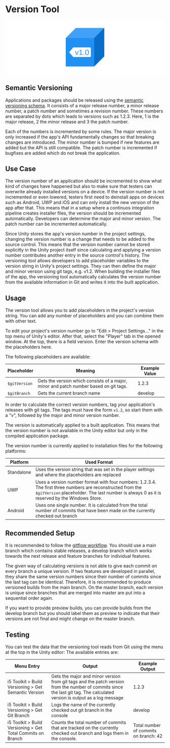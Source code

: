 # Version Tool

![Version Tool](../resources/Logos/Version-Tool.svg)

## Semantic Versioning

Applications and packages should be released using the [semantic versioning schema](https://semver.org/).
It consists of a major release number, a minor release number, a patch number and sometimes a revision number.
These numbers are separated by dots which leads to versions such as 1.2.3.
Here, 1 is the major release, 2 the minor release and 3 the patch number.

Each of the numbers is incremented by some rules. The major version is only increased if the app's API fundamentally changes so that breaking changes are introduced.
The minor number is bumped if new features are added but the API is still compatible.
The patch number is incremented if bugfixes are added which do not break the application.

## Use Case

The version number of an application should be incremented to show what kind of changes have happened but also to make sure that testers can overwrite already installed versions on a device.
If the version number is not incremented or even lowered, testers first need to deinstall apps on devices such as Android, UWP and iOS and can only install the new version of the app after that.
This means that in a setup where a continuos integration pipeline creates installer files, the version should be incremented automatically.
Developers can determine the major and minor version.
The patch number can be incremented automatically.

Since Unity stores the app's version number in the project settings, changing the version number is a change that needs to be added to the source control.
This means that the version number cannot be stored explicitly in the Unity project itself since calculating and applying a version number contributes another entry in the source control's history.
The versioning tool allows developers to add placeholder variables to the version string in Unity's project settings.
They can then define the major and minor version using git tags, e.g. v1.2.
When building the installer files of the app, the versioning tool automatically calculates the version number from the available information in Git and writes it into the built application.

## Usage

The version tool allows you to add placeholders in the project's version string.
You can add any number of placeholders and you can combine them with other text.

To edit your project's version number go to "Edit > Project Settings..." in the top menu of Unity's editor.
After that, select the "Player" tab in the opened window.
At the top, there is a field version.
Enter the version schema with the placeholders here.

The following placeholders are available:

| Placeholder | Meaning | Example Value |
| --- | --- | --- |
| `$gitVersion` | Gets the version which consists of a major, minor and patch number based on git tags. | 1.2.3 |
| `$gitBranch` | Gets the current branch name | develop |

In order to calculate the correct version numbers, tag your application's releases with git tags.
The tags must have the form `v1.2`, so start them with a "v", followed by the major and minor version number.

The version is automatically applied to a built application.
This means that the version number is not available in the Unity editor but only in the compiled application package.

The version number is currently applied to installation files for the following platforms:

| Platform | Used Format |
| --- | --- |
| Standalone | Uses the version string that was set in the player settings and where the placeholders are replaced |
| UWP | Uses a version number format with four numbers: 1.2.3.4. The first three numbers are reconstructed from the `$gitVersion` placeholder. The last number is always 0 as it is reserved by the Windows Store. |
| Android | Uses one single number. It is calculated from the total number of commits that have been made on the currently checked out branch |

## Recommended Setup

It is recommended to follow the [gitflow workflow](https://www.atlassian.com/de/git/tutorials/comparing-workflows/gitflow-workflow).
You should use a main branch which contains stable releases, a develop branch which works towards the next release and feature branches for individual features.

The given way of calculating versions is not able to give each commit on every branch a unique version.
If two features are developed in parallel, they share the same version numbers since their number of commits since the last tag can be identical.
Therefore, it is recommended to produce versioned builds from the main branch.
On the master branch, each version is unique since branches that are merged into master are put into a sequential order again.

If you want to provide preview builds, you can provide builds from the develop branch but you should label them as preview to indicate that their versions are not final and might change on the master branch.

## Testing
You can test the data that the versioning tool reads from Git using the menu at the top in the Unity editor:
The available entries are:

| Menu Entry | Output | Example Output |
| --- | --- | --- |
| i5 Toolkit > Build Versioning > Get Semantic Version | Gets the major and minor version from git tags and the patch version from the number of commits since the last git tag. The calculated version is output as a log message | 1.2.3 |
| i5 Toolkit > Build Versioning > Get Git Branch | Logs the name of the currently checked out git branch in the console | develop |
| i5 Toolkit > Build Versioning > Get Total Commits on Branch | Counts the total number of commits that are tracked on the currently checked out branch and logs them in the console. | Total number of commits on branch: 42 |